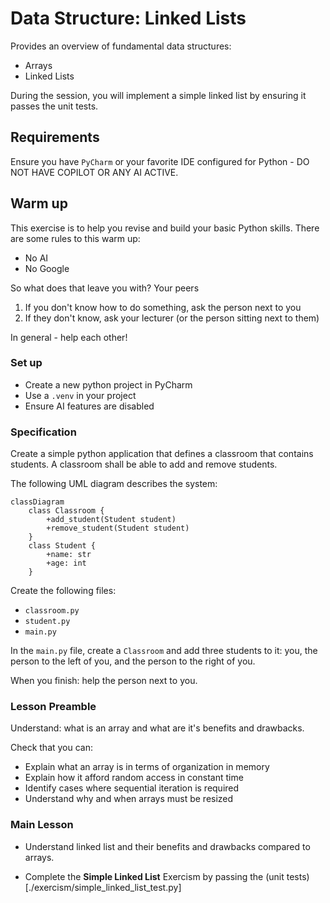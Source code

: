 # Data Structure: Linked Lists
Provides an overview of fundamental data structures:
- Arrays
- Linked Lists

During the session, you will implement a simple linked list by ensuring it passes the unit tests.

## Requirements
Ensure you have `PyCharm` or your favorite IDE configured for Python - DO NOT HAVE COPILOT OR ANY AI ACTIVE.

## Warm up
This exercise is to help you revise and build your basic Python skills. There are some rules to this warm up:
- No AI
- No Google

So what does that leave you with? Your peers
1. If you don't know how to do something, ask the person next to you
2. If they don't know, ask your lecturer (or the person sitting next to them)

In general - help each other!

### Set up
-  Create a new python project in PyCharm
-  Use a `.venv` in your project
-  Ensure AI features are disabled

### Specification
Create a simple python application that defines a classroom that contains students. A classroom shall be able to add and remove students.

The following UML diagram describes the system:
```mermaid
classDiagram
    class Classroom {
        +add_student(Student student)
        +remove_student(Student student)
    }
    class Student {
        +name: str
        +age: int
    }
```
Create the following files:
- `classroom.py`
- `student.py`
- `main.py`

In the `main.py` file, create a `Classroom` and add three students to it: you, the person to the left of you, and the person to the right of you.

When you finish: help the person next to you.

### Lesson Preamble
Understand: what is an array and what are it's benefits and drawbacks.

Check that you can:
- Explain what an array is in terms of organization in memory
- Explain how it afford random access in constant time
- Identify cases where sequential iteration is required
- Understand why and when arrays must be resized

### Main Lesson

- Understand linked list and their benefits and drawbacks compared to arrays.

- Complete the **Simple Linked List** Exercism by passing the (unit tests)[./exercism/simple_linked_list_test.py]
